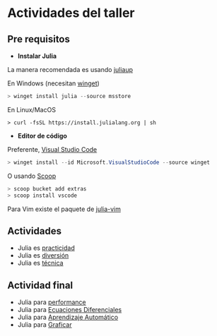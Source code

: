 # Actividades del taller

## Pre requisitos

- **Instalar Julia**

La manera recomendada es usando [juliaup](https://github.com/julialang/juliaup#juliaup---julia-version-manager)

En Windows (necesitan [winget](https://learn.microsoft.com/en-us/windows/package-manager/winget/#install-winget))

```powershell
> winget install julia --source msstore
```

En Linux/MacOS

```fish
> curl -fsSL https://install.julialang.org | sh
```

- **Editor de código**

Preferente, [Visual Studio Code](https://code.visualstudio.com/)

```powershell
> winget install --id Microsoft.VisualStudioCode --source winget
```

O usando [Scoop](https://scoop.sh/)

```powershell
> scoop bucket add extras
> scoop install vscode
```

Para Vim existe el paquete de [julia-vim](https://github.com/JuliaEditorSupport/julia-vim/blob/master/INSTALL.md)

## Actividades

- Julia es [practicidad](./julia_es_practicidad/README.md)
- Julia es [diversión](./julia_es_diversion/README.md)
- Julia es [técnica](./julia_es_tecnica/README.md)

## Actividad final

- Julia para [performance](./julia_para_vos/README.md#julia-para-performance)
- Julia para [Ecuaciones Diferenciales](./julia_para_vos/README.md#julia-para-ecuaciones-diferenciales)
- Julia para [Aprendizaje Automático](./julia_para_vos/README.md#julia-para-aprendizaje-automático)
- Julia para [Graficar](./julia_para_vos/README.md#julia-para-graficos)
